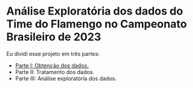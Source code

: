 # Análise Exploratória dos dados do Time do Flamengo no Campeonato Brasileiro de 2023

Eu dividi esse projeto em três partes:
- [Parte I: Obtenção dos dados.](https://fabio-luiz-sousa.github.io/projetos/eda_flamengo/EDA_flamengo_part1)
- Parte II: Tratamento dos dados.
- Parte III: Análise exploratória dos dados.

